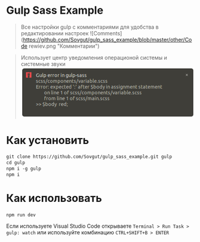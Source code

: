 # Gulp Sass Example

> Все настройки gulp с комментариями для удобства в редактировании настроек
![Comments](https://github.com/Sovgut/gulp_sass_example/blob/master/other/Code rewiev.png "Комментарии")

> Использует центр уведомления операционой системы и системные звуки
![Notification center](https://github.com/Sovgut/gulp_sass_example/blob/master/other/Notify.png "Использует центр уведомлений операционой системы")

# Как установить
```
git clone https://github.com/Sovgut/gulp_sass_example.git gulp
cd gulp
npm i -g gulp
npm i
```
# Как использовать
```
npm run dev
```
Если используете Visual Studio Code открываете ```Terminal > Run Task > gulp: watch```
или используйте комбинацию ```CTRL+SHIFT+B > ENTER```
